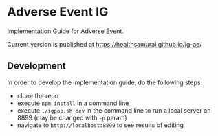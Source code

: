 # Adverse Event IG

Implementation Guide for Adverse Event.

Current version is published at https://healthsamurai.github.io/ig-ae/

## Development

In order to develop the implementation guide, do the following steps:

* clone the repo
* execute `npm install` in a command line
* execute `./igpop.sh dev` in the command line to run a local server on 8899 (may be changed with `-p` param)
* navigate to `http://localhost:8899` to see results of editing
